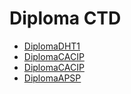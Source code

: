 # Diploma CTD
- [DiplomaDHT1](https://matiasraspa.github.io/Diploma/view/DHT1.html)
- [DiplomaCACIP](https://matiasraspa.github.io/Diploma/view/CACIP.html)
- [DiplomaCACIP](https://matiasraspa.github.io/Diploma/view/CACFSP.html)
- [DiplomaAPSP](https://matiasraspa.github.io/Diploma/view/APSP.html)
